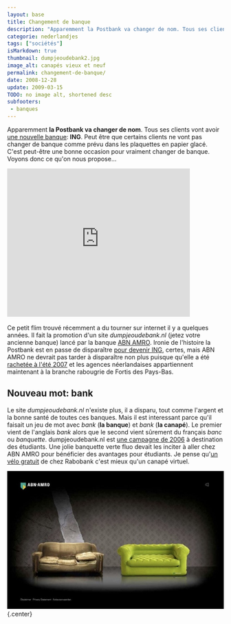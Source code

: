 ```yaml
---
layout: base
title: Changement de banque
description: "Apparemment la Postbank va changer de nom. Tous ses clients vont avoir une nouvelle banque: ING. Peut être que certains clients ne vont pas changer de banque c"
categorie: nederlandjes
tags: ["sociétés"]
isMarkdown: true
thumbnail: dumpjeoudebank2.jpg
image_alt: canapés vieux et neuf 
permalink: changement-de-banque/
date: 2008-12-28
update: 2009-03-15
TODO: no image alt, shortened desc
subfooters:
 - banques
---
```


Apparemment **la Postbank va changer de nom**. Tous ses clients vont avoir [une nouvelle banque](/les-lions-cons): **ING**. Peut être que certains clients ne vont pas changer de banque comme prévu dans les plaquettes en papier glacé. C'est peut-être une bonne occasion pour vraiment changer de banque. Voyons donc ce qu'on nous propose...

<div class="flex flex-col items-center">
<object width="425" height="344"><param name="movie" value="http://www.youtube.com/v/elMEZOZXNOI&hl=fr&fs=1"></param><param name="allowFullScreen" value="true"></param><param name="allowscriptaccess" value="always"></param><embed src="http://www.youtube.com/v/elMEZOZXNOI&hl=fr&fs=1" type="application/x-shockwave-flash" allowscriptaccess="always" allowfullscreen="true" width="425" height="344"></embed></object>
</div>

Ce petit flim trouvé récemment a du tourner sur internet il y a quelques années. Il fait la promotion d'un site *dumpjeoudebank.nl* (jetez votre ancienne banque) lancé par la banque [ABN AMRO](/abn-amro-banque). Ironie de l'histoire la Postbank est en passe de disparaître [pour devenir ING](/les-bleus-et-les-oranges), certes, mais ABN AMRO ne devrait pas tarder à disparaître non plus puisque qu'elle a été [rachetée à l'été 2007](/les-petites-courses-de-l-ete) et les agences néerlandaises appartiennent maintenant à la branche rabougrie de Fortis des Pays-Bas.

## Nouveau mot: bank
Le site *dumpjeoudebank.nl* n'existe plus, il a disparu, tout comme l'argent et la bonne santé de toutes ces banques. Mais il est interessant parce qu'il faisait un jeu de mot avec *bank* (**la banque**) et *bank* (**la canapé**). Le premier vient de l'anglais *bank* alors que le second vient sûrement du français *banc* ou *banquette*. dumpjeoudebank.nl est [une campagne de 2006](http://www.creatie.nl/creatie/select/expression/10989.do) à destination des étudiants. Une jolie banquette verte fluo devait les inciter à aller chez ABN AMRO pour bénéficier des avantages pour étudiants. Je pense qu'[un vélo gratuit](/les-velos-gratuits) de chez Rabobank c'est mieux qu'un canapé virtuel.


![jettez votre canapé](dumpjeoudebank2.jpg){.center}
